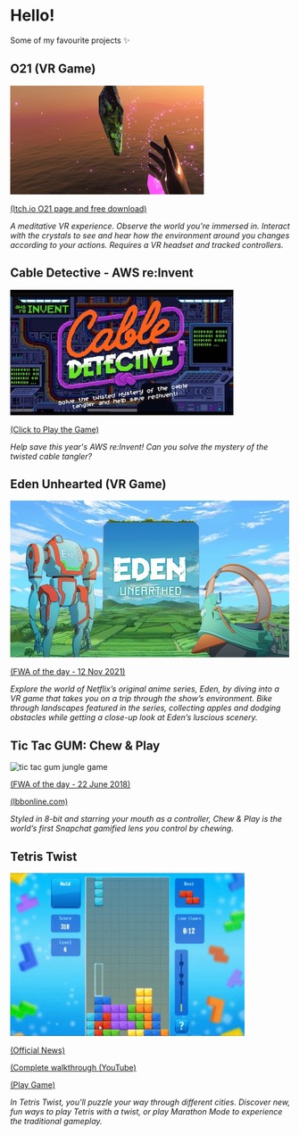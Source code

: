 # Hello!

Some of my favourite projects :sparkles:






## O21 (VR Game)
![virtual hands touching crystals](https://github.com/delilah/bites/blob/develop/img/o21.gif)

[(Itch.io O21 page and free download)](https://delilah.itch.io/o21)

*A meditative VR experience. Observe the world you're immersed in. Interact with the crystals to see and hear how the environment around you changes according to your actions.
Requires a VR headset and tracked controllers.*


## Cable Detective - AWS re:Invent
![cable detective game](https://github.com/delilah/bites/blob/develop/img/cabledetective.jpeg)

[(Click to Play the Game)](https://reinvent.awsevents.com/play/cable-detective/)

*Help save this year's _AWS re_:_Invent_! Can you solve the mystery of the twisted _cable_ tangler?*

## Eden Unhearted (VR Game)
![Eden Unhearted](https://github.com/delilah/bites/blob/develop/img/Eden_Unearthed.jpg)


[(FWA of the day - 12 Nov 2021)](https://thefwa.com/cases/eden-unearthed-vr-game)

*Explore the world of Netflix’s original anime series, Eden, by diving into a VR game that takes you on a trip through the show’s environment. Bike through landscapes featured in the series, collecting apples and dodging obstacles while getting a close-up look at Eden’s luscious scenery.*


## Tic Tac GUM: Chew & Play
![tic tac gum jungle game](https://github.com/delilah/bites/blob/develop/img/TicTacGumSnap.gif)


[(FWA of the day - 22 June  2018)](https://thefwa.com/cases/tic-tac-gum-chew-play)

[(lbbonline.com)](https://www.lbbonline.com/news/snapchat-launches-first-ever-chew-powered-snapchat-lens-games-with-tic-tac-gum)

*Styled in 8-bit and starring your mouth as a controller, Chew & Play is the world’s first Snapchat gamified lens you control by chewing.*


## Tetris Twist

![tetris twist](https://github.com/delilah/bites/blob/develop/img/Tetris_Twist.gif)


[(Official News)](https://tetris.com/product/10/tetris-twist)

[(Complete walkthrough (YouTube)](https://www.youtube.com/watch?v=bONVUFNQ4w4)

[(Play Game)](https://www.gogy.com/games/tetris-twist)

*In Tetris Twist, you'll puzzle your way through different cities. Discover new, fun ways to play Tetris with a twist, or play Marathon Mode to experience the traditional gameplay.*
